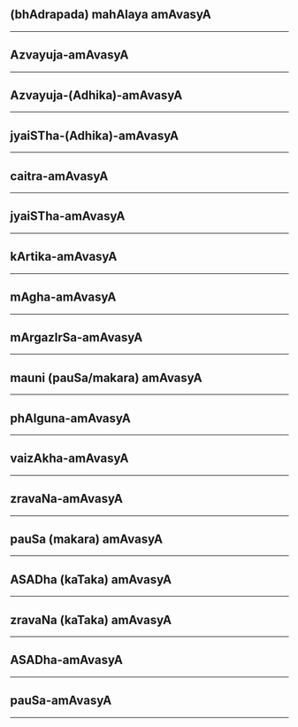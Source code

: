 ## (bhAdrapada) mahAlaya amAvasyA


---
## Azvayuja-amAvasyA


---
## Azvayuja-(Adhika)-amAvasyA


---
## jyaiSTha-(Adhika)-amAvasyA


---
## caitra-amAvasyA


---
## jyaiSTha-amAvasyA


---
## kArtika-amAvasyA


---
## mAgha-amAvasyA


---
## mArgazIrSa-amAvasyA


---
## mauni (pauSa/makara) amAvasyA


---
## phAlguna-amAvasyA


---
## vaizAkha-amAvasyA


---
## zravaNa-amAvasyA


---
## pauSa (makara) amAvasyA


---
## ASADha (kaTaka) amAvasyA


---
## zravaNa (kaTaka) amAvasyA


---
## ASADha-amAvasyA


---
## pauSa-amAvasyA


---
